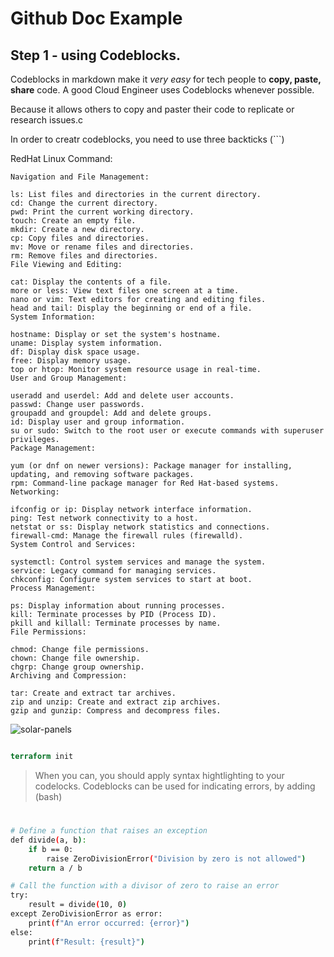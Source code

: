 # Github Doc Example

## Step 1 - using Codeblocks.

Codeblocks in markdown make it *very easy* for tech people to **copy, paste, share** code.
A good Cloud Engineer uses Codeblocks whenever possible.

Because it allows others to copy and paster their code to replicate or research issues.c


In order to creatr codeblocks, you need to use three backticks (```)

RedHat Linux Command:

```
Navigation and File Management:

ls: List files and directories in the current directory.
cd: Change the current directory.
pwd: Print the current working directory.
touch: Create an empty file.
mkdir: Create a new directory.
cp: Copy files and directories.
mv: Move or rename files and directories.
rm: Remove files and directories.
File Viewing and Editing:

cat: Display the contents of a file.
more or less: View text files one screen at a time.
nano or vim: Text editors for creating and editing files.
head and tail: Display the beginning or end of a file.
System Information:

hostname: Display or set the system's hostname.
uname: Display system information.
df: Display disk space usage.
free: Display memory usage.
top or htop: Monitor system resource usage in real-time.
User and Group Management:

useradd and userdel: Add and delete user accounts.
passwd: Change user passwords.
groupadd and groupdel: Add and delete groups.
id: Display user and group information.
su or sudo: Switch to the root user or execute commands with superuser privileges.
Package Management:

yum (or dnf on newer versions): Package manager for installing, updating, and removing software packages.
rpm: Command-line package manager for Red Hat-based systems.
Networking:

ifconfig or ip: Display network interface information.
ping: Test network connectivity to a host.
netstat or ss: Display network statistics and connections.
firewall-cmd: Manage the firewall rules (firewalld).
System Control and Services:

systemctl: Control system services and manage the system.
service: Legacy command for managing services.
chkconfig: Configure system services to start at boot.
Process Management:

ps: Display information about running processes.
kill: Terminate processes by PID (Process ID).
pkill and killall: Terminate processes by name.
File Permissions:

chmod: Change file permissions.
chown: Change file ownership.
chgrp: Change group ownership.
Archiving and Compression:

tar: Create and extract tar archives.
zip and unzip: Create and extract zip archives.
gzip and gunzip: Compress and decompress files.
```
![solar-panels](https://github.com/ChesterYuan/Github-doc/assets/56418000/bd0007b1-427a-46b3-9007-203e6757c333)


```terraform

terraform init
```

> When you can, you should apply syntax hightlighting to your codelocks.
> Codeblocks can be used for indicating errors, by adding (bash)



#

```bash
# Define a function that raises an exception
def divide(a, b):
    if b == 0:
        raise ZeroDivisionError("Division by zero is not allowed")
    return a / b

# Call the function with a divisor of zero to raise an error
try:
    result = divide(10, 0)
except ZeroDivisionError as error:
    print(f"An error occurred: {error}")
else:
    print(f"Result: {result}")
```
